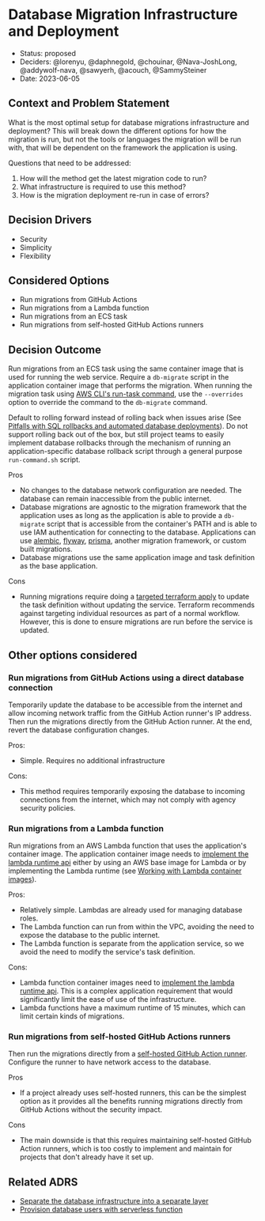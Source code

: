 # Database Migration Infrastructure and Deployment

* Status: proposed
* Deciders: @lorenyu, @daphnegold, @chouinar, @Nava-JoshLong, @addywolf-nava, @sawyerh, @acouch, @SammySteiner
* Date: 2023-06-05

## Context and Problem Statement

What is the most optimal setup for database migrations infrastructure and deployment?
This will break down the different options for how the migration is run, but not the
tools or languages the migration will be run with, that will be dependent on the framework the application is using.

Questions that need to be addressed:

 1. How will the method get the latest migration code to run?
 2. What infrastructure is required to use this method?
 3. How is the migration deployment re-run in case of errors?

## Decision Drivers

* Security
* Simplicity
* Flexibility

## Considered Options

* Run migrations from GitHub Actions
* Run migrations from a Lambda function
* Run migrations from an ECS task
* Run migrations from self-hosted GitHub Actions runners

## Decision Outcome

Run migrations from an ECS task using the same container image that is used for running the web service. Require a `db-migrate` script in the application container image that performs the migration. When running the migration task using [AWS CLI's run-task command](https://docs.aws.amazon.com/cli/latest/reference/ecs/run-task.html), use the `--overrides` option to override the command to the `db-migrate` command.

Default to rolling forward instead of rolling back when issues arise (See [Pitfalls with SQL rollbacks and automated database deployments](https://octopus.com/blog/database-rollbacks-pitfalls)). Do not support rolling back out of the box, but still project teams to easily implement database rollbacks through the mechanism of running an application-specific database rollback script through a general purpose `run-command.sh` script.

Pros

* No changes to the database network configuration are needed. The database can remain inaccessible from the public internet.
* Database migrations are agnostic to the migration framework that the application uses as long as the application is able to provide a `db-migrate` script that is accessible from the container's PATH and is able to use IAM authentication for connecting to the database. Applications can use [alembic](https://alembic.sqlalchemy.org/), [flyway](https://flywaydb.org/), [prisma](https://www.prisma.io/), another migration framework, or custom built migrations.
* Database migrations use the same application image and task definition as the base application.

Cons

* Running migrations require doing a [targeted terraform apply](https://developer.hashicorp.com/terraform/tutorials/state/resource-targeting) to update the task definition without updating the service. Terraform recommends against targeting individual resources as part of a normal workflow. However, this is done to ensure migrations are run before the service is updated.

## Other options considered

### Run migrations from GitHub Actions using a direct database connection

Temporarily update the database to be accessible from the internet and allow incoming network traffic from the GitHub Action runner's IP address. Then run the migrations directly from the GitHub Action runner. At the end, revert the database configuration changes.

Pros:

* Simple. Requires no additional infrastructure

Cons:

* This method requires temporarily exposing the database to incoming connections from the internet, which may not comply with agency security policies.

### Run migrations from a Lambda function

Run migrations from an AWS Lambda function that uses the application's container image. The application container image needs to [implement the lambda runtime api](https://aws.amazon.com/blogs/aws/new-for-aws-lambda-container-image-support/) either by using an AWS base image for Lambda or by implementing the Lambda runtime (see [Working with Lambda container images](https://docs.aws.amazon.com/lambda/latest/dg/images-create.html)).

Pros:

* Relatively simple. Lambdas are already used for managing database roles.
* The Lambda function can run from within the VPC, avoiding the need to expose the database to the public internet.
* The Lambda function is separate from the application service, so we avoid the need to modify the service's task definition.

Cons:

* Lambda function container images need to [implement the lambda runtime api](https://aws.amazon.com/blogs/aws/new-for-aws-lambda-container-image-support/). This is a complex application requirement that would significantly limit the ease of use of the infrastructure.
* Lambda functions have a maximum runtime of 15 minutes, which can limit certain kinds of migrations.

### Run migrations from self-hosted GitHub Actions runners

Then run the migrations directly from a [self-hosted GitHub Action runner](https://docs.github.com/en/actions/hosting-your-own-runners/managing-self-hosted-runners/about-self-hosted-runners). Configure the runner to have network access to the database.

Pros

* If a project already uses self-hosted runners, this can be the simplest option as it provides all the benefits running migrations directly from GitHub Actions without the security impact.

Cons

* The main downside is that this requires maintaining self-hosted GitHub Action runners, which is too costly to implement and maintain for projects that don't already have it set up.

## Related ADRS

* [Separate the database infrastructure into a separate layer](./0005-separate-database-infrastructure-into-separate-layer.md)
* [Provision database users with serverless function](./0006-provision-database-users-with-serverless-function.md)
